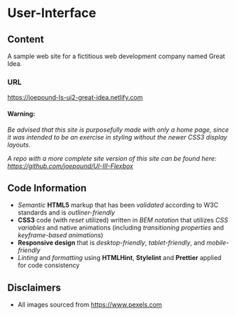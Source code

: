 # User-Interface

## Content

A sample web site for a fictitious web development company named Great Idea.

### URL

https://joepound-ls-ui2-great-idea.netlify.com

#### Warning:

_Be advised that this site is purposefully made with only a home page, since it was intended to be an exercise in styling without the newer CSS3 display layouts._

_A repo with a more complete site version of this site can be found here: https://github.com/joepound/UI-III-Flexbox_

## Code Information

- _Semantic_ **HTML5** markup that has been _validated_ according to W3C standards and is _outliner-friendly_
- **CSS3** code (with _reset_ utilized) written in _BEM notation_ that utilizes _CSS variables_ and native animations (including _transitioning properties_ and _keyframe-based animations_)
- **Responsive design** that is _desktop-friendly_, _tablet-friendly_, and _mobile-friendly_
- _Linting_ and _formatting_ using **HTMLHint**, **Stylelint** and **Prettier** applied for code consistency

## Disclaimers

- All images sourced from https://www.pexels.com
